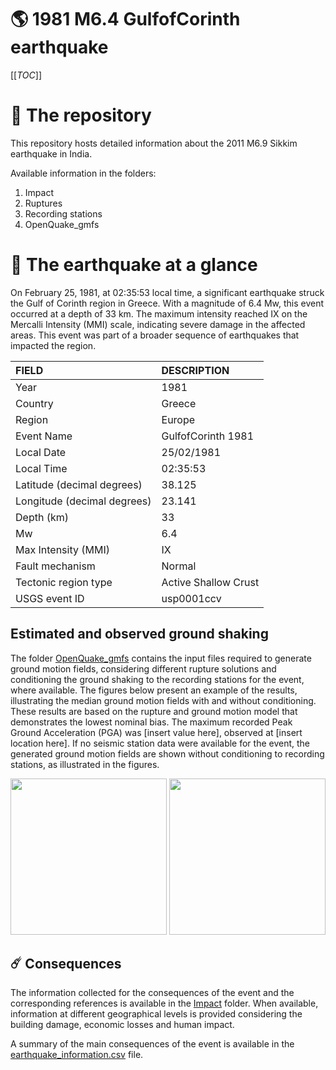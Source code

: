 # 🌎 1981 M6.4 GulfofCorinth earthquake
[[_TOC_]]

# 📂 The repository

This repository hosts detailed information about the 2011 M6.9 Sikkim earthquake in India.

Available information in the folders:

1. Impact
2. Ruptures
3. Recording stations
4. OpenQuake_gmfs


# 🚀 The earthquake at a glance 

On February 25, 1981, at 02:35:53 local time, a significant earthquake struck the Gulf of Corinth region in Greece. With a magnitude of 6.4 Mw, this event occurred at a depth of 33 km. The maximum intensity reached IX on the Mercalli Intensity (MMI) scale, indicating severe damage in the affected areas. This event was part of a broader sequence of earthquakes that impacted the region.

| FIELD | DESCRIPTION |
|:------|:------------|
| Year | 1981 |
| Country | Greece |
| Region | Europe |
| Event Name | GulfofCorinth 1981 |
| Local Date | 25/02/1981 |
| Local Time | 02:35:53 |
| Latitude (decimal degrees) | 38.125 |
| Longitude (decimal degrees) | 23.141 |
| Depth (km) | 33 |
| Mw | 6.4 |
| Max Intensity (MMI) | IX |
| Fault mechanism | Normal |
| Tectonic region type | Active Shallow Crust |
| USGS event ID | usp0001ccv |

## Estimated and observed ground shaking

The folder [OpenQuake_gmfs](./OpenQuake_gmfs/) contains the input files required to generate ground motion fields, considering different rupture solutions and conditioning the ground shaking to the recording stations for the event, where available. The figures below present an example of the results, illustrating the median ground motion fields with and without conditioning. These results are based on the rupture and ground motion model that demonstrates the lowest nominal bias. The maximum recorded Peak Ground Acceleration (PGA) was [insert value here], observed at [insert location here]. If no seismic station data were available for the event, the generated ground motion fields are shown without conditioning to recording stations, as illustrated in the figures.

<img src="./OpenQuake_gmfs/median_gmf_stations_none.png" height="250">
<img src="./OpenQuake_gmfs/median_gmf_stations_seismic.png" height="250">

## ☄️ Consequences

The information collected for the consequences of the event and the corresponding references is available in the [Impact](./Impact) folder. When available, information at different geographical levels is provided considering the building damage, economic losses and human impact.

A summary of the main consequences of the event is available in the [earthquake_information.csv](./earthquake_information.csv) file.